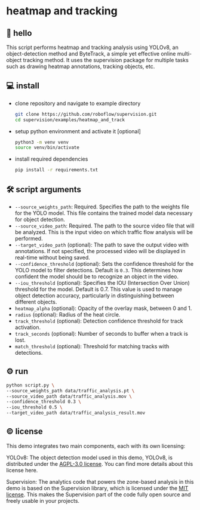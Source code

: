 # heatmap and tracking

## 👋 hello

This script performs heatmap and tracking analysis using YOLOv8, an object-detection method and
ByteTrack, a simple yet effective online multi-object tracking method. It uses the
supervision package for multiple tasks such as drawing heatmap annotations, tracking objects, etc.


## 💻 install

- clone repository and navigate to example directory

    ```bash
    git clone https://github.com/roboflow/supervision.git
    cd supervision/examples/heatmap_and_track
    ```

- setup python environment and activate it [optional]

    ```bash
    python3 -m venv venv
    source venv/bin/activate
    ```

- install required dependencies

    ```bash
    pip install -r requirements.txt
    ```

## 🛠️ script arguments

- `--source_weights_path`: Required. Specifies the path to the weights file for the
YOLO model. This file contains the trained model data necessary for object detection.
- `--source_video_path`: Required. The path to the source video file that will be
analyzed. This is the input video on which traffic flow analysis will be performed.
- `--target_video_path` (optional): The path to save the output video with annotations.
If not specified, the processed video will be displayed in real-time without being
saved.
- `--confidence_threshold` (optional): Sets the confidence threshold for the YOLO model
to filter detections. Default is `0.3`. This determines how confident the model should
be to recognize an object in the video.
- `--iou_threshold` (optional): Specifies the IOU (Intersection Over Union) threshold
for the model. Default is 0.7. This value is used to manage object detection accuracy,
particularly in distinguishing between different objects.
- `heatmap_alpha` (optional): Opacity of the overlay mask, between 0 and 1.
- `radius` (optional): Radius of the heat circle.
- `track_threshold` (optional): Detection confidence threshold for track activation.
- `track_seconds` (optional): Number of seconds to buffer when a track is lost.
- `match_threshold` (optional): Threshold for matching tracks with detections.

## ⚙️ run

```bash
python script.py \
--source_weights_path data/traffic_analysis.pt \
--source_video_path data/traffic_analysis.mov \
--confidence_threshold 0.3 \
--iou_threshold 0.5 \
--target_video_path data/traffic_analysis_result.mov
```

## © license

This demo integrates two main components, each with its own licensing:

YOLOv8: The object detection model used in this demo, YOLOv8, is distributed under the
[AGPL-3.0 license](https://github.com/ultralytics/ultralytics/blob/main/LICENSE). You
can find more details about this license here.

Supervision: The analytics code that powers the zone-based analysis in this demo is
based on the Supervision library, which is licensed under the
[MIT license](https://github.com/roboflow/supervision/blob/develop/LICENSE.md). This
makes the Supervision part of the code fully open source and freely usable in your
projects.
